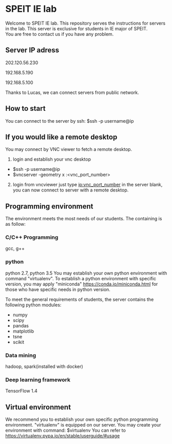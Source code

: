 # SPEIT IE lab

Welcome to SPEIT IE lab. This repository serves the instructions for servers in the lab.
This server is exclusive for students in IE major of SPEIT.  
You are free to contact us if you have any problem.

## Server IP adress
202.120.56.230

192.168.5.190

192.168.5.100

Thanks to Lucas, we can connect servers from public network.

## How to start
You can connect to the server by ssh:
  $ssh -p <port> username@ip

## If you would like a remote desktop
You may connect by VNC viewer to fetch a remote desktop.
1. login and establish your vnc desktop
* $ssh -p <port> username@ip
* $vncserver -geometry <w>x<h> :<vnc_port_number>

2. login from vncviewer
  just type <ip:vnc_port_number> in the server blank, you can now connect to server with a remote desktop.

## Programming environment
The environment meets the most needs of our students. The containing is as follow:

### C/C++ Programming
  gcc, g++

### python
  python 2.7, python 3.5
  You may establish your own python environment with command "virtualenv".
  To establish a python environment with specific version, you may apply "miniconda"
  https://conda.io/miniconda.html for those who have specific needs in python version.

To meet the general requirements of students, the server contains the following python modules:
* numpy
* scipy
* pandas
* matplotlib
* tsne
* scikit




### Data mining
  hadoop, spark(installed with docker)

### Deep learning framework
  TensorFlow 1.4

## Virtual environment
We recommend you to establish your own specific python programming environment.
"virtualenv" is equipped on our server. You may create your environment with command:
  $virtualenv <environment name>
You can refer to https://virtualenv.pypa.io/en/stable/userguide/#usage
